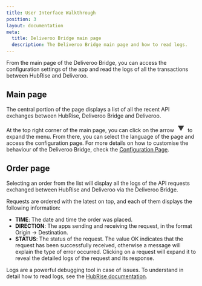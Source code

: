 ```yaml
---
title: User Interface Walkthrough
position: 3
layout: documentation
meta:
  title: Deliveroo Bridge main page
  description: The Deliveroo Bridge main page and how to read logs.
---
```


From the main page of the Deliveroo Bridge, you can access the configuration settings of the app and read the logs of all the transactions between HubRise and Deliveroo.

## Main page

The central portion of the page displays a list of all the recent API exchanges between HubRise, Deliveroo Bridge and Deliveroo.

At the top right corner of the main page, you can click on the arrow <InlineImage width="20" height="20">![Arrow icon](../images/arrow-icon.jpg)</InlineImage> to expand the menu. From there, you can select the language of the page and access the configuration page. For more details on how to customise the behaviour of the Deliveroo Bridge, check the [Configuration Page](/apps/deliveroo/configuration).

## Order page

Selecting an order from the list will display all the logs of the API requests exchanged between HubRise and Deliveroo via the Deliveroo Bridge.

Requests are ordered with the latest on top, and each of them displays the following information:

- **TIME**: The date and time the order was placed.
- **DIRECTION**: The apps sending and receiving the request, in the format Origin → Destination.
- **STATUS**: The status of the request. The value OK indicates that the request has been successfully received, otherwise a message will explain the type of error occurred. Clicking on a request will expand it to reveal the detailed logs of the request and its response. 

Logs are a powerful debugging tool in case of issues. To understand in detail how to read logs, see the [HubRise documentation](/docs/hubrise-logs/).
